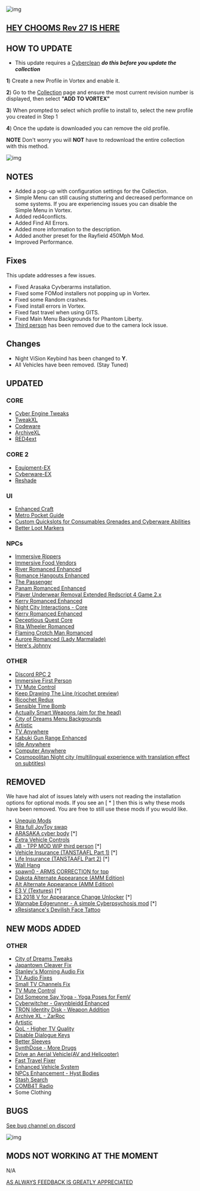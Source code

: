 ![img](https://s13.gifyu.com/images/SjBKh.png)

## [HEY CHOOMS Rev 27 IS HERE](https://)

## HOW TO UPDATE

- This update requires a [Cyberclean](https://github.com/v2sCollections/City-of-Dreams/blob/main/Guides.md#troubleshooting) ***do this before you update the collection***

**1**) Create a new Profile in Vortex and enable it.

**2**) Go to the [Collection](https://next.nexusmods.com/cyberpunk2077/collections/dfvt7o?utm_source=copy&utm_medium=social&utm_campaign=share_collection) page and ensure the most current revision number is displayed, then select **"ADD TO VORTEX"**

**3**) When prompted to select which profile to install to, select the new profile you created in Step 1

**4**) Once the update is downloaded you can remove the old profile.

**NOTE** Don't worry you will **NOT** have to redownload the entire collection with this method.

![img](https://i.imgur.com/wAJUpeU.png)

## NOTES

- Added a pop-up with configuration settings for the Collection.
- Simple Menu can still causing stuttering and decreased performance on some systems. If you are experiencing issues you can disable the Simple Menu in Vortex.
- Added red4conflicts.
- Added Find All Errors.
- Added more information to the description.
- Added another preset for the Rayfield 450Mph Mod.
- Improved Performance.

## Fixes

This update addresses a few issues.

- Fixed Arasaka Cyvberarms installation.
- Fixed some FOMod installers not popping up in Vortex.
- Fixed some Random crashes.
- Fixed install errors in Vortex.
- Fixed fast travel when using GITS.
- Fixed Main Menu Backgrounds for Phantom Liberty.
- [Third person](https://www.nexusmods.com/cyberpunk2077/mods/669) has been removed due to the camera lock issue.

## Changes 

- Night ViSion Keybind has been changed to **Y**.
- All Vehicles have been removed. (Stay Tuned)

## UPDATED


### CORE
- [Cyber Engine Tweaks](https://www.nexusmods.com/cyberpunk2077/mods/107)
- [TweakXL](https://www.nexusmods.com/cyberpunk2077/mods/4197)
- [Codeware](https://www.nexusmods.com/cyberpunk2077/mods/7780)
- [ArchiveXL](https://www.nexusmods.com/cyberpunk2077/mods/4198)
- [RED4ext](https://www.nexusmods.com/cyberpunk2077/mods/2380)

### CORE 2
- [Equipment-EX](https://www.nexusmods.com/cyberpunk2077/mods/6945?tab=description)
- [Cyberware-EX](https://www.nexusmods.com/cyberpunk2077/mods/9429)
- [Reshade](https://reshade.me/)

### UI
- [Enhanced Craft](https://www.nexusmods.com/cyberpunk2077/mods/4378?tab=description)
- [Metro Pocket Guide](https://www.nexusmods.com/cyberpunk2077/mods/11882)
- [Custom Quickslots for Consumables Grenades and Cyberware Abilities](https://www.nexusmods.com/cyberpunk2077/mods/3096?tab=description)
- [Better Loot Markers](https://www.nexusmods.com/cyberpunk2077/mods/3486?tab=description)

### NPCs
- [Immersive Rippers](https://www.nexusmods.com/cyberpunk2077/mods/7064)
- [Immersive Food Vendors](https://www.nexusmods.com/cyberpunk2077/mods/7322)
- [River Romanced Enhanced](https://www.nexusmods.com/cyberpunk2077/mods/4870)
- [Romance Hangouts Enhanced](https://www.nexusmods.com/cyberpunk2077/mods/11590)
- [The Passenger](https://www.nexusmods.com/cyberpunk2077/mods/10731)
- [Panam Romanced Enhanced](https://www.nexusmods.com/cyberpunk2077/mods/4626)
- [Player Underwear Removal Extended Redscript 4 Game 2.x](https://www.nexusmods.com/cyberpunk2077/mods/9264?tab=description)
- [Kerry Romanced Enhanced](https://www.nexusmods.com/cyberpunk2077/mods/4990)
- [Night City Interactions - Core](https://www.nexusmods.com/cyberpunk2077/mods/5519?tab=description)
- [Kerry Romanced Enhanced](https://www.nexusmods.com/cyberpunk2077/mods/4990?tab=description)
- [Deceptious Quest Core](https://www.nexusmods.com/cyberpunk2077/mods/7831)
- [Rita Wheeler Romanced](https://www.nexusmods.com/cyberpunk2077/mods/9191)
- [Flaming Crotch Man Romanced](https://www.nexusmods.com/cyberpunk2077/mods/9573)
- [Aurore Romanced (Lady Marmalade)](https://www.nexusmods.com/cyberpunk2077/mods/11097)
- [Here's Johnny](https://www.nexusmods.com/cyberpunk2077/mods/13779)

### OTHER
- [Discord RPC 2](https://www.nexusmods.com/cyberpunk2077/mods/10831)
- [Immersive First Person](https://www.nexusmods.com/cyberpunk2077/mods/2675)
- [TV Mute Control](https://www.nexusmods.com/cyberpunk2077/mods/14149)
- [Keep Drawing The Line (ricochet preview)](https://www.nexusmods.com/cyberpunk2077/mods/7198?tab=description)
- [Ricochet Redux](https://www.nexusmods.com/cyberpunk2077/mods/7197?tab=description)
- [Sensible Time Bomb](https://www.nexusmods.com/cyberpunk2077/mods/10575?tab=description)
- [Actually Smart Weapons (aim for the head)](https://www.nexusmods.com/cyberpunk2077/mods/7281?tab=description)
- [City of Dreams Menu Backgrounds](https://www.nexusmods.com/cyberpunk2077/mods/8333)
- [Artistic](https://www.nexusmods.com/cyberpunk2077/mods/13066)
- [TV Anywhere](https://www.nexusmods.com/cyberpunk2077/mods/8162)
- [Kabuki Gun Range Enhanced](https://www.nexusmods.com/cyberpunk2077/mods/13466)
- [Idle Anywhere](https://www.nexusmods.com/cyberpunk2077/mods/8038?tab=description)
- [Computer Anywhere](https://www.nexusmods.com/cyberpunk2077/mods/12520?tab=description)
- [Cosmopolitan Night city (multilingual experience with translation effect on subtitles)](https://www.nexusmods.com/cyberpunk2077/mods/5909?tab=description)

## REMOVED

We have had alot of issues lately with users not reading the installation options for optional mods. If you see an [ * ] then this is why these mods have been removed. You are free to still use these mods if you would like.

- [Unequip Mods](https://www.nexusmods.com/cyberpunk2077/mods/2358?tab=description)
- [Rita full JoyToy swap](https://www.nexusmods.com/cyberpunk2077/mods/3287?tab=description)
- [ARASAKA cyber body](https://www.nexusmods.com/cyberpunk2077/mods/2598) [*]
- [Extra Vehicle Controls](https://www.nexusmods.com/cyberpunk2077/mods/3225)
- [JB - TPP MOD WIP third person](https://www.nexusmods.com/cyberpunk2077/mods/669) [*]
- [Vehicle Insurance (TANSTAAFL Part 1)](https://www.nexusmods.com/cyberpunk2077/mods/10039?tab=description) [*]
- [Life Insurance (TANSTAAFL Part 2)](https://www.nexusmods.com/cyberpunk2077/mods/10569) [*]
- [Wall Hang](https://www.nexusmods.com/cyberpunk2077/mods/2950?tab=description)
- [spawn0 - ARMS CORRECTION for tpp](https://www.nexusmods.com/cyberpunk2077/mods/1367)
- [Dakota Alternate Appearance (AMM Edition)](https://www.nexusmods.com/cyberpunk2077/mods/3795)
- [Alt Alternate Appearance (AMM Edition)](https://next.nexusmods.com/profile/Seracen/about-me?gameId=3333)
- [E3 V (Textures)](https://www.nexusmods.com/cyberpunk2077/mods/924) [*]
- [E3 2018 V for Appearance Change Unlocker](https://www.nexusmods.com/cyberpunk2077/mods/3973) [*]
- [Wannabe Edgerunner - A simple Cyberpsychosis mod](https://www.nexusmods.com/cyberpunk2077/mods/5646) [*]
- [xResistance's Devilish Face Tattoo](https://www.nexusmods.com/cyberpunk2077/mods/2484?tab=description)

## NEW MODS ADDED 


### OTHER
- [City of Dreams Tweaks](https://www.nexusmods.com/cyberpunk2077/mods/14640?tab=description)
- [Japantown Cleaver Fix](https://www.nexusmods.com/cyberpunk2077/mods/14166?tab=description)
- [Stanley's Morning Audio Fix](https://www.nexusmods.com/cyberpunk2077/mods/14042?tab=description)
- [TV Audio Fixes](https://www.nexusmods.com/cyberpunk2077/mods/14014?tab=description)
- [Small TV Channels Fix](https://www.nexusmods.com/cyberpunk2077/mods/14165?tab=description)
- [TV Mute Control](https://www.nexusmods.com/cyberpunk2077/mods/14149?tab=description)
- [Did Someone Say Yoga - Yoga Poses for FemV](https://www.nexusmods.com/cyberpunk2077/mods/14386?tab=description)
- [Cyberwitcher - Gwynbleidd Enhanced](https://www.nexusmods.com/cyberpunk2077/mods/14430)
- [TRON Identity Disk - Weapon Addition](https://www.nexusmods.com/cyberpunk2077/mods/12640)
- [Archive XL - ZarRoc](https://www.nexusmods.com/cyberpunk2077/mods/9756)
- [Artistic](https://www.nexusmods.com/cyberpunk2077/mods/13066?_gl=1%2A17cij5a%2A_ga%2ANTM5MzA5NTU4LjE2OTQ4NzkyMzY.%2A_ga_N0TELNQ37M%2AMTcxNDQzNjE2Ny4xMTc5LjEuMTcxNDQ0MDA1MC4wLjAuMA..&tab=description)
- [QoL - Higher TV Quality](https://www.nexusmods.com/cyberpunk2077/mods/13090?_gl=1%2A8qy96j%2A_ga%2ANTM5MzA5NTU4LjE2OTQ4NzkyMzY.%2A_ga_N0TELNQ37M%2AMTcxNDQzNjE2Ny4xMTc5LjEuMTcxNDQ0MDAyMi4wLjAuMA..&tab=description)
- [Disable Dialogue Keys](https://www.nexusmods.com/cyberpunk2077/mods/14516?tab=description)
- [Better Sleeves](https://www.nexusmods.com/cyberpunk2077/mods/10319?tab=description)
- [SynthDose - More Drugs](https://www.nexusmods.com/cyberpunk2077/mods/14094)
- [Drive an Aerial Vehicle(AV and Helicopter)](https://www.nexusmods.com/cyberpunk2077/mods/13842?tab=description)
- [Fast Travel Fixer](https://www.nexusmods.com/cyberpunk2077/mods/9274?tab=description)
- [Enhanced Vehicle System](https://www.nexusmods.com/cyberpunk2077/mods/11765?tab=description)
- [NPCs Enhancement - Hyst Bodies](https://www.nexusmods.com/cyberpunk2077/mods/9887?tab=description)
- [Stash Search](https://www.nexusmods.com/cyberpunk2077/mods/14264?tab=description)
- [COMB4T Radio](https://www.nexusmods.com/cyberpunk2077/mods/14743?tab=description)
- Some Clothing

## BUGS

 [See bug channel on discord](https://discord.gg/xZNztPjA2u)
 
![img](https://i.imgur.com/wAJUpeU.png)

## MODS NOT WORKING AT THE MOMENT 

N/A

[AS ALWAYS FEEDBACK IS GREATLY APPRECIATED](https://)